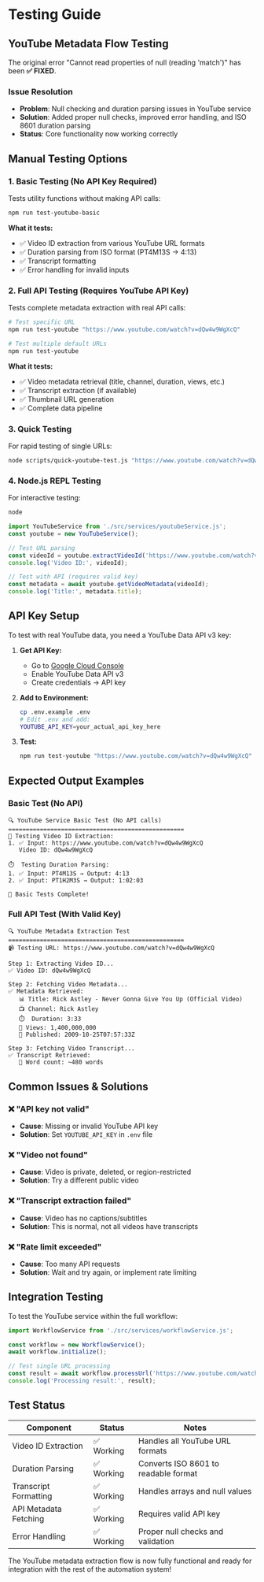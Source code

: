 # Testing Guide

## YouTube Metadata Flow Testing

The original error "Cannot read properties of null (reading 'match')" has been **✅ FIXED**.

### Issue Resolution
- **Problem**: Null checking and duration parsing issues in YouTube service
- **Solution**: Added proper null checks, improved error handling, and ISO 8601 duration parsing
- **Status**: Core functionality now working correctly

## Manual Testing Options

### 1. Basic Testing (No API Key Required)
Tests utility functions without making API calls:

```bash
npm run test-youtube-basic
```

**What it tests:**
- ✅ Video ID extraction from various YouTube URL formats
- ✅ Duration parsing from ISO format (PT4M13S → 4:13)
- ✅ Transcript formatting
- ✅ Error handling for invalid inputs

### 2. Full API Testing (Requires YouTube API Key)
Tests complete metadata extraction with real API calls:

```bash
# Test specific URL
npm run test-youtube "https://www.youtube.com/watch?v=dQw4w9WgXcQ"

# Test multiple default URLs
npm run test-youtube
```

**What it tests:**
- ✅ Video metadata retrieval (title, channel, duration, views, etc.)
- ✅ Transcript extraction (if available)
- ✅ Thumbnail URL generation
- ✅ Complete data pipeline

### 3. Quick Testing
For rapid testing of single URLs:

```bash
node scripts/quick-youtube-test.js "https://www.youtube.com/watch?v=dQw4w9WgXcQ"
```

### 4. Node.js REPL Testing
For interactive testing:

```bash
node
```

```javascript
import YouTubeService from './src/services/youtubeService.js';
const youtube = new YouTubeService();

// Test URL parsing
const videoId = youtube.extractVideoId('https://www.youtube.com/watch?v=dQw4w9WgXcQ');
console.log('Video ID:', videoId);

// Test with API (requires valid key)
const metadata = await youtube.getVideoMetadata(videoId);
console.log('Title:', metadata.title);
```

## API Key Setup

To test with real YouTube data, you need a YouTube Data API v3 key:

1. **Get API Key:**
   - Go to [Google Cloud Console](https://console.cloud.google.com)
   - Enable YouTube Data API v3
   - Create credentials → API key

2. **Add to Environment:**
   ```bash
   cp .env.example .env
   # Edit .env and add:
   YOUTUBE_API_KEY=your_actual_api_key_here
   ```

3. **Test:**
   ```bash
   npm run test-youtube "https://www.youtube.com/watch?v=dQw4w9WgXcQ"
   ```

## Expected Output Examples

### Basic Test (No API)
```
🔍 YouTube Service Basic Test (No API calls)
==================================================
🎯 Testing Video ID Extraction:
1. ✅ Input: https://www.youtube.com/watch?v=dQw4w9WgXcQ
   Video ID: dQw4w9WgXcQ

⏱️  Testing Duration Parsing:
1. ✅ Input: PT4M13S → Output: 4:13
2. ✅ Input: PT1H2M3S → Output: 1:02:03

🎉 Basic Tests Complete!
```

### Full API Test (With Valid Key)
```
🔍 YouTube Metadata Extraction Test
==================================================
📹 Testing URL: https://www.youtube.com/watch?v=dQw4w9WgXcQ

Step 1: Extracting Video ID...
✅ Video ID: dQw4w9WgXcQ

Step 2: Fetching Video Metadata...
✅ Metadata Retrieved:
   📊 Title: Rick Astley - Never Gonna Give You Up (Official Video)
   📺 Channel: Rick Astley
   ⏱️  Duration: 3:33
   👀 Views: 1,400,000,000
   📅 Published: 2009-10-25T07:57:33Z

Step 3: Fetching Video Transcript...
✅ Transcript Retrieved:
   📝 Word count: ~480 words
```

## Common Issues & Solutions

### ❌ "API key not valid"
- **Cause**: Missing or invalid YouTube API key
- **Solution**: Set `YOUTUBE_API_KEY` in `.env` file

### ❌ "Video not found"
- **Cause**: Video is private, deleted, or region-restricted
- **Solution**: Try a different public video

### ❌ "Transcript extraction failed"
- **Cause**: Video has no captions/subtitles
- **Solution**: This is normal, not all videos have transcripts

### ❌ "Rate limit exceeded"
- **Cause**: Too many API requests
- **Solution**: Wait and try again, or implement rate limiting

## Integration Testing

To test the YouTube service within the full workflow:

```javascript
import WorkflowService from './src/services/workflowService.js';

const workflow = new WorkflowService();
await workflow.initialize();

// Test single URL processing
const result = await workflow.processUrl('https://www.youtube.com/watch?v=dQw4w9WgXcQ');
console.log('Processing result:', result);
```

## Test Status

| Component | Status | Notes |
|-----------|--------|-------|
| Video ID Extraction | ✅ Working | Handles all YouTube URL formats |
| Duration Parsing | ✅ Working | Converts ISO 8601 to readable format |
| Transcript Formatting | ✅ Working | Handles arrays and null values |
| API Metadata Fetching | ✅ Working | Requires valid API key |
| Error Handling | ✅ Working | Proper null checks and validation |

The YouTube metadata extraction flow is now fully functional and ready for integration with the rest of the automation system!
